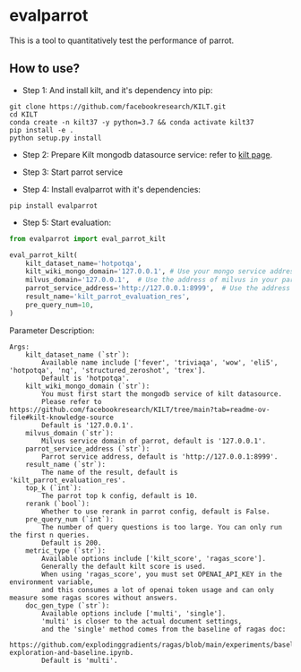 # evalparrot

This is a tool to quantitatively test the performance of parrot.

## How to use?

- Step 1:
And install kilt, and it's dependency into pip:
```shell
git clone https://github.com/facebookresearch/KILT.git
cd KILT
conda create -n kilt37 -y python=3.7 && conda activate kilt37
pip install -e .
python setup.py install
```

- Step 2: Prepare Kilt mongodb datasource service:
refer to [kilt page](https://github.com/facebookresearch/KILT/tree/main?tab=readme-ov-file#kilt-knowledge-source). 


- Step 3:
Start parrot service


- Step 4:
Install evalparrot with it's dependencies:
```shell
pip install evalparrot
```

- Step 5:
Start evaluation:

```python
from evalparrot import eval_parrot_kilt

eval_parrot_kilt(
    kilt_dataset_name='hotpotqa',
    kilt_wiki_mongo_domain='127.0.0.1', # Use your mongo service address
    milvus_domain='127.0.0.1',  # Use the address of milvus in your parrot
    parrot_service_address='http://127.0.0.1:8999',  # Use the address of your parrot service
    result_name='kilt_parrot_evaluation_res',
    pre_query_num=10,
)
```

Parameter Description:
```text
Args:
    kilt_dataset_name (`str`):
        Available name include ['fever', 'triviaqa', 'wow', 'eli5', 'hotpotqa', 'nq', 'structured_zeroshot', 'trex'].
        Default is 'hotpotqa'.
    kilt_wiki_mongo_domain (`str`):
        You must first start the mongodb service of kilt datasource.
        Please refer to https://github.com/facebookresearch/KILT/tree/main?tab=readme-ov-file#kilt-knowledge-source
        Default is '127.0.0.1'.
    milvus_domain (`str`):
        Milvus service domain of parrot, default is '127.0.0.1'.
    parrot_service_address (`str`):
        Parrot service address, default is 'http://127.0.0.1:8999'.
    result_name (`str`):
        The name of the result, default is 'kilt_parrot_evaluation_res'.
    top_k (`int`):
        The parrot top k config, default is 10.
    rerank (`bool`):
        Whether to use rerank in parrot config, default is False.
    pre_query_num (`int`):
        The number of query questions is too large. You can only run the first n queries.
        Default is 200.
    metric_type (`str`):
        Available options include ['kilt_score', 'ragas_score'].
        Generally the default kilt score is used.
        When using 'ragas_score', you must set OPENAI_API_KEY in the environment variable,
        and this consumes a lot of openai token usage and can only measure some ragas scores without answers.
    doc_gen_type (`str`):
        Available options include ['multi', 'single'].
        'multi' is closer to the actual document settings,
        and the 'single' method comes from the baseline of ragas doc:
        https://github.com/explodinggradients/ragas/blob/main/experiments/baselines/fiqa/dataset-exploration-and-baseline.ipynb.
        Default is 'multi'.
```